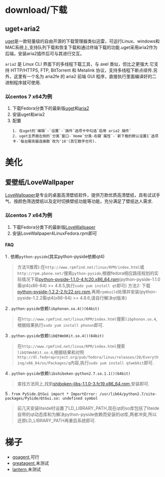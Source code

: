 # download/下载

## uget+aria2

[uget](http://ugetdm.com)是一款轻量级的自由开源的下载管理器类似迅雷，可运行Linux、windows和MAC系统上,支持队列下载和恢复下载和通过终端下载的功能.uget采用aria2作为后端，安装aria2插件后可与其进行交互。

`aria2` 是 Linux CLI 界面下的多线程下载工具，与 axel 类似，但比之更强大.它支持 HTTP/HTTPS, FTP, BitTorrent 和 Metalink 协议，支持多线程下断点续传.另外，这里有一个名为 aria2fe 的 aria2 前端 GUI 程序，直接执行里面编译好的二进制程序就可使用.

### 以centos 7 x64为例

1. 下载Fedora分类下的最新版[uget](http://sourceforge.net/projects/urlget/files/uget%20%28stable%29/1.10.4/uget-1.10.4-1.fc21.x86_64.rpm/download)和[aria2](http://sourceforge.net/projects/urlget/files/aria2-plugin/1.18.x/aria2-1.18.2-1.fc21.x86_64.rpm/download)
2. 安装uget和aria2
3. 配置
	```shell
    1. 在uget的`编辑`-`设置`-`插件`选项卡中勾选`启用 aria2 插件`
    2. uget主界面左侧的`分类`窗口-`Home`分类-右键`属性`-`新下载的默认设置1`选项卡-`每台服务器连接数`改为'16'(其它数字也可).
    ```
    
# 美化

## 爱壁纸/LoveWallpaper

[LoveWallpaper](http://www.lovebizhi.com)是专业的桌面高清壁纸软件，提供万款优质高清壁纸，具有试试手气、按颜色筛选壁纸以及定时切换壁纸功能等功能，充分满足了壁纸达人需求.

### 以centos 7 x64为例

1. 下载Fedora分类下的最新版[LoveWallpaper](http://www.lovebizhi.com/linux_fedora)
2. 安装LoveWallpaper4LinuxFedora.rpm即可

#### FAQ

1 . 依赖`python-pyside`(其实python-pyside依赖qt4)

>方法1(推荐):在`http://www.rpmfind.net/linux/RPM/index.html`或`http://rpm.pbone.net/`搜索`python-pyside`,根据fedora相应路径规划的实际情况下载[python-pyside-1.1.0-4.fc20.x86_64.rpm](http://dl.fedoraproject.org/pub/fedora/linux/releases/20/Everything/x86_64/os/Packages/p/python-pyside-1.1.0-4.fc20.x86_64.rpm)(python-pyside-1.1.0需qt4(x86-64) >= 4.8.5,执行`sudo yum install qt`即可)
>方法2: 下载[python-pyside-1.2.2-2.fc22.src.rpm](http://dl.fedoraproject.org/pub/fedora/linux/development/22/source/SRPMS/p/python-pyside-1.2.2-2.fc22.src.rpm),再用`rpmbuild`处理并安装(python-pyside-1.2.2需qt4(x86-64) >= 4.8.6,请自行解决qt版本)

2 . `python-pyside`依赖`libphonon.so.4()(64bit)`

>在`http://www.rpmfind.net/linux/RPM/index.html`搜索`libphonon.so.4`,根据结果执行`sudo yum install phonon`即可.

3 . `python-pyside`依赖`libQtWebKit.so.4()(64bit)`

>在`http://www.rpmfind.net/linux/RPM/index.html`搜索`libQtWebKit.so.4`,根据结果和对照`http://dl.fedoraproject.org/pub/fedora/linux/releases/20/Everything/x86_64/os/Packages/q`内容,执行`sudo yum install qtwebkit`即可.

4 . `python-pyside`依赖`libshiboken-python2.7.so.1.1()(64bit)`

> 查找方法同上,找到[shiboken-libs-1.1.0-3.fc19.x86_64.rpm ](http://dl.fedoraproject.org/pub/fedora/linux/releases/20/Everything/x86_64/os/Packages/s/shiboken-libs-1.1.0-3.fc19.x86_64.rpm)安装即可.

5 . `from PySide.QtGui import * ImportError: /usr/lib64/python2.7/site-packages/PySide/QtGui.so: undefined symbol`

> 前几天安装liteide时设置了LD_LIBRARY_PATH,现在qt的so库包括了liteide自带的qt动态库和为解决python-pyside依赖而安装的qt库,两者冲突,所以还原LD_LIBRARY_PATH再重启系统即可.

# 梯子

- [goagent](https://github.com/goagent/goagent),可行
- [greatagent](https://github.com/greatagent/greatagent/wiki),未测试
- [lantern](https://getlantern.org/),未测试
